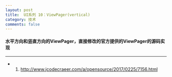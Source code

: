 ```yaml
---
layout: post
title:  UI系列 10：ViewPager(vertical)
category: 技术
comments: false
---
```


#### 水平方向和竖直方向的ViewPager，直接修改的官方提供的ViewPager的源码实现
 ---
 
 * 1. <http://www.jcodecraeer.com/a/opensource/2017/0225/7156.html>
 
 
 
 
 
 
 
 
 
 
 
 
 
 
 
 
 
 